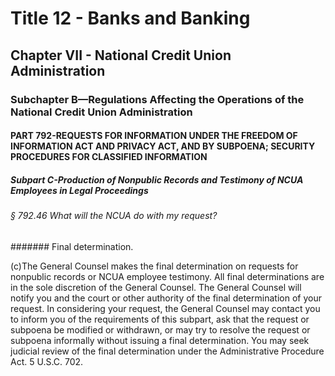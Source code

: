 
# Title 12 - Banks and Banking
## Chapter VII - National Credit Union Administration
### Subchapter B—Regulations Affecting the Operations of the National Credit Union Administration
#### PART 792-REQUESTS FOR INFORMATION UNDER THE FREEDOM OF INFORMATION ACT AND PRIVACY ACT, AND BY SUBPOENA; SECURITY PROCEDURES FOR CLASSIFIED INFORMATION
##### Subpart C-Production of Nonpublic Records and Testimony of NCUA Employees in Legal Proceedings
###### § 792.46 What will the NCUA do with my request?
####### Final determination.

(c)The General Counsel makes the final determination on requests for nonpublic records or NCUA employee testimony. All final determinations are in the sole discretion of the General Counsel. The General Counsel will notify you and the court or other authority of the final determination of your request. In considering your request, the General Counsel may contact you to inform you of the requirements of this subpart, ask that the request or subpoena be modified or withdrawn, or may try to resolve the request or subpoena informally without issuing a final determination. You may seek judicial review of the final determination under the Administrative Procedure Act. 5 U.S.C. 702.

